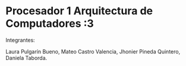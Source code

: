# Procesador 1 Arquitectura de Computadores :3


Integrantes:

Laura Pulgarín Bueno,
Mateo Castro Valencia,
Jhonier Pineda Quintero,
Daniela Taborda.
